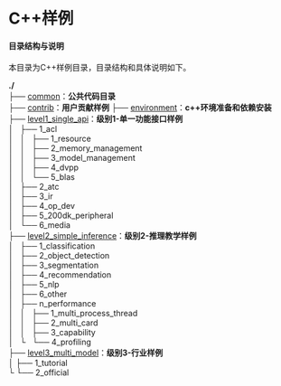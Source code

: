 # C++样例

#### 目录结构与说明

本目录为C++样例目录，目录结构和具体说明如下。

**./**   
├── [common](./common)：**公共代码目录**   
├── [contrib](./contrib)：**用户贡献样例** 
├── [environment](./environment)：**c++环境准备和依赖安装**   
├── [level1_single_api](./level1_single_api)：**级别1-单一功能接口样例**   
│   ├── 1_acl   
│   │   ├── 1_resource   
│   │   ├── 2_memory_management   
│   │   ├── 3_model_management   
│   │   ├── 4_dvpp     
│   │   └── 5_blas   
│   ├── 2_atc   
│   ├── 3_ir   
│   ├── 4_op_dev   
│   ├── 5_200dk_peripheral    
│   └── 6_media   
├── [level2_simple_inference](./level2_simple_inference)：**级别2-推理教学样例**   
│   ├── 1_classification     
│   ├── 2_object_detection   
│   ├── 3_segmentation   
│   ├── 4_recommendation   
│   ├── 5_nlp     
│   ├── 6_other   
│   ├── n_performance   
│   │   ├── 1_multi_process_thread    
│   │   ├── 2_multi_card   
│   │   ├── 3_capability   
│   └   └── 4_profiling   
├── [level3_multi_model](./level3_multi_model)：**级别3-行业样例**   
│   ├── 1_tutorial   
└   └── 2_official   